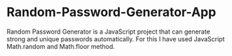 # Random-Password-Generator-App
Random Password Generator is a JavaScript project that can generate strong and unique passwords automatically. For this I have used JavaScript Math.random and Math.floor method. 
<html>
  <head>
    <title>
  </head>
      <body>
        <a href="/Random Password Generator/index.html">click here</a>
      </body>
</html>
